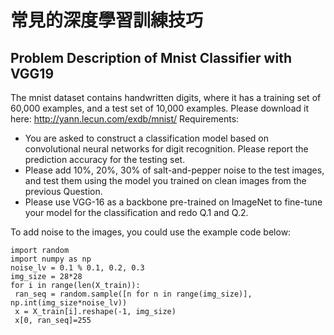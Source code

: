 # 常見的深度學習訓練技巧

## Problem Description of Mnist Classifier with VGG19
The mnist dataset contains handwritten digits, where it has a training set of 60,000 examples, and a test set of 10,000 examples.
Please download it here: http://yann.lecun.com/exdb/mnist/
Requirements:
- You are asked to construct a classification model based on convolutional neural networks for digit recognition. Please report the prediction accuracy for the 
testing set.
- Please add 10%, 20%, 30% of salt-and-pepper noise to the test images, and test them using the model you trained on clean images from the previous Question. 
- Please use VGG-16 as a backbone pre-trained on ImageNet to fine-tune your model for the classification and redo Q.1 and Q.2. 

To add noise to the images, you could use the example code below:
```
import random
import numpy as np
noise_lv = 0.1 % 0.1, 0.2, 0.3 
img_size = 28*28
for i in range(len(X_train)):
 ran_seq = random.sample([n for n in range(img_size)], np.int(img_size*noise_lv))
 x = X_train[i].reshape(-1, img_size)
 x[0, ran_seq]=255
 ```
